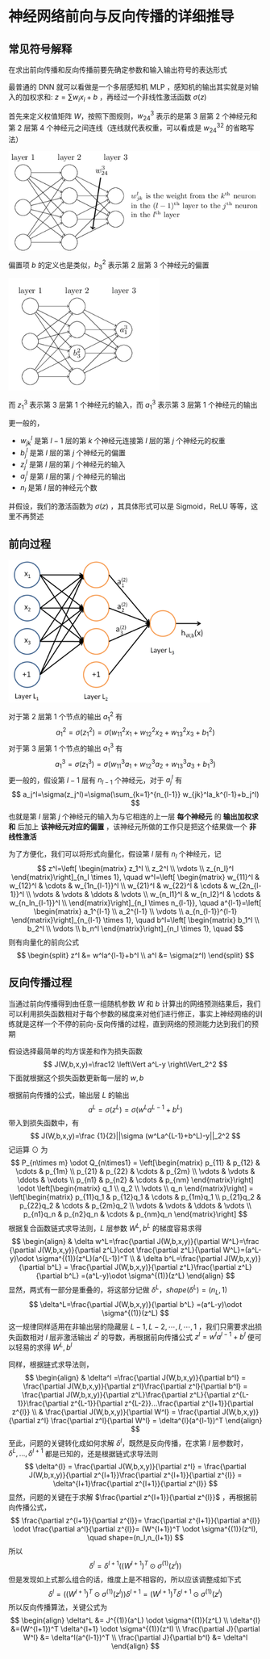 # 神经网络前向与反向传播的详细推导

## 常见符号解释

在求出前向传播和反向传播前要先确定参数和输入输出符号的表达形式

最普通的 DNN 就可以看做是一个多层感知机 MLP ，感知机的输出其实就是对输入的加权求和: $z=\sum w_ix_i+b$ ，再经过一个非线性激活函数 $\sigma(z)$

首先来定义权值矩阵 $W$，按照下图规则，$w_{24}^3$ 表示的是第 $3$ 层第 $2$ 个神经元和第 $2$ 层第 $4$ 个神经元之间连线（连线就代表权重，可以看成是 $w_{24}^{32}$ 的省略写法）

<img src='../img/NN_332.png' width=500>

偏置项 $b$ 的定义也是类似，$b_3^2$ 表示第 $2$ 层第 $3$ 个神经元的偏置

<img src='../img/NN_332_b.png' width=300>

而 $z_1^3$ 表示第 $3$ 层第 $1$ 个神经元的输入，而 $a_1^3$ 表示第 $3$ 层第 $1$ 个神经元的输出

更一般的，

- $w_{jk}^l$ 是第 $l-1$ 层的第 $k$ 个神经元连接第 $l$ 层的第 $j$ 个神经元的权重
- $b_j^l$ 是第 $l$ 层的第 $j$ 个神经元的偏置
- $z_j^l$ 是第 $l$ 层的第 $j$ 个神经元的输入
- $a_j^l$ 是第 $l$ 层的第 $j$ 个神经元的输出
- $n_l$ 是第 $l$ 层的神经元个数

并假设，我们的激活函数为 $\sigma(z)$ ，其具体形式可以是 Sigmoid，ReLU 等等，这里不再赘述

## 前向过程

<img src='../img/NN_F.png' width=400>

对于第 $2$ 层第 $1$ 个节点的输出 $a_1^2$ 有
$$
a_1^2=\sigma(z_1^2)=\sigma(w_{11}^2x_1 + w_{12}^2x_2 + w_{13}^2x_3 + b_1^{2})
$$
对于第 $3$ 层第 $1$ 个节点的输出 $a_1^3$ 有
$$
a_1^3=\sigma(z_1^3)=\sigma(w_{11}^3a_1 + w_{12}^3a_2 + w_{13}^3a_3 + b_1^{3})
$$
更一般的，假设第 $l-1$ 层有 $n_{l-1}$ 个神经元，对于 $a_j^l$ 有
$$
a_j^l=\sigma(z_j^l)=\sigma(\sum_{k=1}^{n_{l-1}} w_{jk}^la_k^{l-1}+b_j^l)
$$
也就是第 $l$ 层第 $j$ 个神经元的输入为与它相连的上一层 **每个神经元** 的 **输出加权求和** 后加上 **该神经元对应的偏置** ，该神经元所做的工作只是把这个结果做一个 **非线性激活**

为了方便化，我们可以将形式向量化，假设第 $l$ 层有 $n_l$ 个神经元，记
$$
z^l=\left[
\begin{matrix}
z_1^l \\ z_2^l \\ \vdots \\ z_{n_l}^l
\end{matrix}\right]_{n_l \times 1}, \quad 
w^l=\left[
\begin{matrix}
w_{11}^l & w_{12}^l & \cdots & w_{1n_{l-1}}^l \\
w_{21}^l & w_{22}^l & \cdots & w_{2n_{l-1}}^l \\
\vdots & \vdots & \ddots & \vdots \\
w_{n_l1}^l & w_{n_l2}^l & \cdots & w_{n_ln_{l-1}}^l \\
\end{matrix}\right]_{n_l \times n_{l-1}}, \quad 
a^{l-1}=\left[
\begin{matrix}
a_1^{l-1} \\ a_2^{l-1} \\ \vdots \\ a_{n_{l-1}}^{l-1}
\end{matrix}\right]_{n_{l-1} \times 1}, \quad 
b^l=\left[
\begin{matrix}
b_1^l \\ b_2^l \\ \vdots \\ b_n^l
\end{matrix}\right]_{n_l \times 1}, \quad
$$
则有向量化的前向公式
$$
\begin{split}
z^l &= w^la^{l-1}+b^l \\
a^l &= \sigma(z^l)
\end{split}
$$

## 反向传播过程

当通过前向传播得到由任意一组随机参数 $W$ 和 $b$ 计算出的网络预测结果后，我们可以利用损失函数相对于每个参数的梯度来对他们进行修正，事实上神经网络的训练就是这样一个不停的前向-反向传播的过程，直到网络的预测能力达到我们的预期

假设选择最简单的均方误差和作为损失函数
$$
J(W,b,x,y)=\frac12 \left\Vert a^L-y \right\Vert_2^2
$$
下面就根据这个损失函数更新每一层的 $w,b$

根据前向传播的公式，输出层 $L$ 的输出
$$
a^L=\sigma(z^L)=\sigma(w^La^{L-1}+b^L)
$$
带入到损失函数中，有
$$
J(W,b,x,y)=\frac {1}{2}||\sigma (w^La^{L-1}+b^L)-y||_2^2
$$
记运算 $\odot$ 为
$$
P_{n\times m} \odot Q_{n\times1} = 
\left[\begin{matrix}
p_{11} & p_{12} & \cdots & p_{1m} \\
p_{21} & p_{22} & \cdots & p_{2m} \\
\vdots & \vdots & \ddots & \vdots \\
p_{n1} & p_{n2} & \cdots & p_{nm}
\end{matrix}\right] \odot
\left[\begin{matrix}
q_1 \\ q_2 \\ \vdots \\ q_n
\end{matrix}\right] = 
\left[\begin{matrix}
p_{11}q_1 & p_{12}q_1 & \cdots & p_{1m}q_1 \\
p_{21}q_2 & p_{22}q_2 & \cdots & p_{2m}q_2 \\
\vdots & \vdots & \ddots & \vdots \\
p_{n1}q_n & p_{n2}q_n & \cdots & p_{nm}q_n
\end{matrix}\right]
$$
根据复合函数链式求导法则，$L$ 层参数 $W^L,b^L$ 的梯度容易求得
$$
\begin{align}
& \delta w^L=\frac{\partial J(W,b,x,y)}{\partial W^L}=\frac {\partial J(W,b,x,y)}{\partial z^L}\cdot \frac{\partial z^L}{\partial W^L}=(a^L-y)\odot \sigma^{(1)}(z^L)(a^{L-1})^T \\ 
& \delta b^L=\frac{\partial J(W,b,x,y)}{\partial b^L} = \frac{\partial J(W,b,x,y)}{\partial z^L}\frac{\partial z^L}{\partial b^L} =(a^L-y)\odot \sigma^{(1)}(z^L)
\end{align}
$$
显然，两式有一部分是重叠的，将这部分记做 $\delta^L$，$shape(\delta^L)=(n_L,1)$
$$
\delta^L=\frac{\partial J(W,b,x,y)}{\partial b^L} =(a^L-y)\odot \sigma^{(1)}(z^L)
$$
这一规律同样适用在非输出层的隐藏层 $L-1,L-2,\cdots,l,\cdots,1$ ，我们只需要求出损失函数相对 $l$ 层非激活输出 $z^l$ 的导数，再根据前向传播公式 $z^l=w^la^{l-1}+b^l$ 便可以轻易的求得 $W^L,b^l$ 

同样，根据链式求导法则，
$$
\begin{align}
& \delta^l =\frac{\partial J(W,b,x,y)}{\partial b^l} 
= \frac{\partial J(W,b,x,y)}{\partial z^l}\frac{\partial z^l}{\partial b^l}
= \frac{\partial J(W,b,x,y)}{\partial z^L}\frac{\partial z^L}{\partial z^{L-1}}\frac{\partial z^{L-1}}{\partial z^{L-2}}...\frac{\partial z^{l+1}}{\partial z^{l}} \\
& \frac{\partial J(W,b,x,y)}{\partial W^l} = \frac{\partial J(W,b,x,y)}{\partial z^l} \frac{\partial z^l}{\partial W^l} = \delta^{l}(a^{l-1})^T
\end{align}
$$
至此，问题的关键转化成如何求解 $\delta^l$，既然是反向传播，在求第 $l$ 层参数时，$\delta^L,...,\delta^{l+1}$ 都是已知的，还是根据链式求导法则
$$
\delta^{l} = \frac{\partial J(W,b,x,y)}{\partial z^l} = \frac{\partial J(W,b,x,y)}{\partial z^{l+1}}\frac{\partial z^{l+1}}{\partial z^{l}} = \delta^{l+1}\frac{\partial z^{l+1}}{\partial z^{l}}
$$
显然，问题的关键在于求解 $\frac{\partial z^{l+1}}{\partial z^{l}}$ ，再根据前向传播公式，
$$
\frac{\partial z^{l+1}}{\partial z^{l}}=
\frac{\partial z^{l+1}}{\partial a^{l}} \odot \frac{\partial a^l}{\partial z^{l}}=
(W^{l+1})^T \odot \sigma^{(1)}(z^l), \quad shape=(n_l,n_{l+1})
$$
所以
$$
\delta^{l} = \delta^{l+1}((W^{l+1})^T \odot \sigma^{(1)}(z^l))
$$
但是发现如上式那么组合的话，维度上是不相容的，所以应该调整成如下式
$$
\delta^{l} = ((W^{l+1})^T \odot \sigma^{(1)}(z^l))\delta^{l+1}
=(W^{l+1})^T \delta^{l+1} \odot \sigma^{(1)}(z^l)
$$
所以反向传播算法，关键公式为
$$
\begin{align}
\delta^L &= J^{(1)}(a^L) \odot \sigma^{(1)}(z^L) \\
\delta^{l} &=(W^{l+1})^T \delta^{l+1} \odot \sigma^{(1)}(z^l) \\
\frac{\partial J}{\partial W^l} &= \delta^l(a^{l-1})^T \\
\frac{\partial J}{\partial b^l} &= \delta^l
\end{align}
$$




